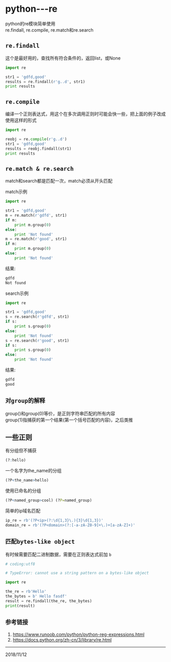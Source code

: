 # python---re

python的re模块简单使用  
re.findall, re.compile, re.match和re.search  

## `re.findall`
这个是最好用的，查找所有符合条件的，返回list，或None  
```python
import re

str1 = 'gdfd,good'
results = re.findall(r'g..d', str1)
print results
```

## `re.compile`
编译一个正则表达式，用这个在多次调用正则时可能会快一些，把上面的例子改成使用这样的形式  
```python
import re

reobj = re.compile(r'g..d')
str1 = 'gdfd,good'
results = reobj.findall(str1)
print results
```

## `re.match & re.search`
match和search都是匹配一次，match必须从开头匹配  

match示例
```python
import re

str1 = 'gdfd,good'
m = re.match(r'gdfd', str1)
if m:
    print m.group(0)
else:
    print 'Not found'
m = re.match(r'good', str1)
if m:
    print m.group(0)
else:
    print 'Not found'
```
结果:  
```r
gdfd
Not found
```

search示例  
```python
import re

str1 = 'gdfd,good'
s = re.search(r'gdfd', str1)
if s:
    print s.group(0)
else:
    print 'Not found'
s = re.search(r'good', str1)
if s:
    print s.group(0)
else:
    print 'Not found'
```
结果:  
```r
gdfd
good
```


## `对group的解释`
group()和group(0)等价，是正则字符串匹配的所有内容  
group(1)指捕获的第一个结果(第一个括号匹配的内容)，之后类推  



## 一些正则
有分组但不捕获  
```r
(?:hello)
```

一个名字为the_name的分组  
```r
(?P<the_name>hello)
```

使用已命名的分组  
```r
(?P<named_group>cool) (?P=named_group)
```

简单的ip域名匹配  
```python
ip_re = rb'(?P<ip>(?:\d{1,3}\.){3}\d{1,3})'
domain_re = rb'(?P<domain>(?:[-a-zA-Z0-9]+\.)+[a-zA-Z]+)'
```


## `匹配bytes-like object`
有时候需要匹配二进制数据，需要在正则表达式前加 `b`  
```python
# coding:utf8

# TypeError: cannot use a string pattern on a bytes-like object

import re

the_re = rb'Hello'
the_bytes = b' Hello fasdf'
result = re.findall(the_re, the_bytes)
print(result)
```


## `参考链接`
1. https://www.runoob.com/python/python-reg-expressions.html  
2. https://docs.python.org/zh-cn/3/library/re.html  


---
2018/11/12  
